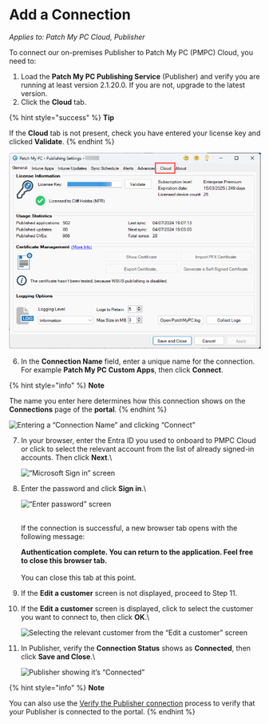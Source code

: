 # Add a Connection

_Applies to: Patch My PC Cloud, Publisher_

To connect our on-premises Publisher to Patch My PC (PMPC) Cloud, you need to:

1. Load the **Patch My PC Publishing Service** (Publisher) and verify you are running at least version 2.1.20.0. If you are not, upgrade to the latest version.
2. Click the **Cloud** tab.

{% hint style="success" %}
**Tip**

If the **Cloud** tab is not present, check you have entered your license key and clicked **Validate**.
{% endhint %}

![&#x22;Cloud&#x22; tab of our Publisher](/_images/image%20%281725%29.png "&#x22;Cloud&#x22; tab of our Publisher")

6. In the **Connection Name** field, enter a unique name for the connection. For example **Patch My PC Custom Apps**, then click **Connect**.

{% hint style="info" %}
**Note**

The name you enter here determines how this connection shows on the **Connections** page of the **portal**.
{% endhint %}

![Entering a “Connection Name” and clicking “Connect”](/_images/image%20%281726%29.png "Entering a \"Connection Name\" and clicking \"Connect\"")

7.  In your browser, enter the Entra ID you used to onboard to PMPC Cloud or click to select the relevant account from the list of already signed-in accounts. Then click **Next**.\


    ![“Microsoft Sign in” screen](/_images/image%20%281420%29.png "\"Microsoft Sign in\" screen")


8.  Enter the password and click **Sign in**.\


    ![“Enter password” screen](/_images/image%20%281421%29.png "\"Enter password\" screen")

    \
    If the connection is successful, a new browser tab opens with the following message:

    **Authentication complete. You can return to the application. Feel free to close this browser tab.**\
    \
    You can close this tab at this point.
9. If the **Edit a customer** screen is not displayed, proceed to Step 11.
10. If the **Edit a customer** screen is displayed, click to select the customer you want to connect to, then click **OK**.\


    ![Selecting the relevant customer from the “Edit a customer” screen](/_images/image%20%28910%29.png "Selecting the relevant customer from the \"Edit a customer\" screen")


11. In Publisher, verify the **Connection Status** shows as **Connected**, then click **Save and Close**.\


    ![Publisher showing it’s “Connected”](/_images/image%20%281728%29.png "Publisher showing it’s \"Connected\"")

{% hint style="info" %}
**Note**

You can also use the [Verify the Publisher connection](verify-a-publisher-connection-from-cloud.md) process to verify that your Publisher is connected to the portal.
{% endhint %}
